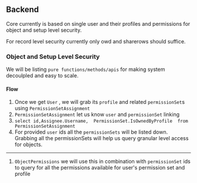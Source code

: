 ## Backend
Core currently is based on single user and their profiles and permissions for object and setup level security.

For record level security currently only owd and sharerows should suffice.


### Object and Setup Level Security

We will be listing `pure functions/methods/apis` for making system decoulpled and easy to scale. 

#### Flow
1. Once we get `User` , we will grab its `profile` and related `permissionSet`s using `PermissionSetAssignment`
1. `PermissionSetAssignment` let us know `user` and `permissionSet` linking
1. `select id,Assignee.Username,  PermissionSet.IsOwnedByProfile  from PermissionSetAssignment `
1. For provided `user` ids all the `permissionSets` will be listed down. Grabbing all the permissionSets will help us query granular level access for objects.

---
1. `ObjectPermissions` we will use this in combination with `permissionSet` ids to query for all the permissions available for user's permission set and profile 